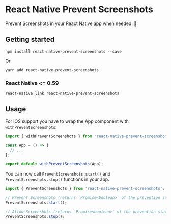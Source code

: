 # React Native Prevent Screenshots

Prevent Screenshots in your React Native app when needed. 🦄

## Getting started

`npm install react-native-prevent-screenshots --save`

Or

`yarn add react-native-prevent-screenshots`

### React Native <= 0.59

`react-native link react-native-prevent-screenshots`

## Usage

For iOS support you have to wrap the App component with `withPreventScreenshots`:

```javascript
import { withPreventScreenshots } from 'react-native-prevent-screenshots';

const App = () => {
  // ...
};

export default withPreventScreenshots(App);
```

You can now call `PreventScreenshots.start()` and `PreventScreenshots.stop()` functions in your app.

```javascript
import { PreventScreenshots } from 'react-native-prevent-screenshots';

// Prevent Screenshots (returns `Promise<boolean>` of the prevention state)
PreventScreenshots.start();

// Allow Screenshots (returns `Promise<boolean>` of the prevention state)
PreventScreenshots.stop();
```
